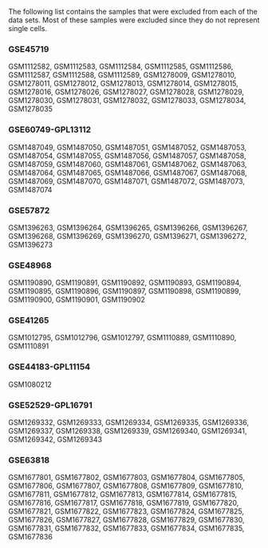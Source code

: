 The following list contains the samples that were excluded from each of the data sets. Most of these samples were excluded since they do not represent single cells.

### GSE45719
GSM1112582, GSM1112583, GSM1112584, GSM1112585, GSM1112586, GSM1112587, GSM1112588, GSM1112589, GSM1278009, GSM1278010, GSM1278011, GSM1278012, GSM1278013, GSM1278014, GSM1278015, GSM1278016, GSM1278026, GSM1278027, GSM1278028, GSM1278029, GSM1278030, GSM1278031, GSM1278032, GSM1278033, GSM1278034, GSM1278035

### GSE60749-GPL13112
GSM1487049, GSM1487050, GSM1487051, GSM1487052, GSM1487053, GSM1487054, GSM1487055, GSM1487056, GSM1487057, GSM1487058, GSM1487059, GSM1487060, GSM1487061, GSM1487062, GSM1487063, GSM1487064, GSM1487065, GSM1487066, GSM1487067, GSM1487068, GSM1487069, GSM1487070, GSM1487071, GSM1487072, GSM1487073, GSM1487074

### GSE57872
GSM1396263, GSM1396264, GSM1396265, GSM1396266, GSM1396267, GSM1396268, GSM1396269, GSM1396270, GSM1396271, GSM1396272, GSM1396273

### GSE48968
GSM1190890, GSM1190891, GSM1190892, GSM1190893, GSM1190894, GSM1190895, GSM1190896, GSM1190897, GSM1190898, GSM1190899, GSM1190900, GSM1190901, GSM1190902

### GSE41265
GSM1012795, GSM1012796, GSM1012797, GSM1110889, GSM1110890, GSM1110891

### GSE44183-GPL11154
GSM1080212

### GSE52529-GPL16791
GSM1269332, GSM1269333, GSM1269334, GSM1269335, GSM1269336, GSM1269337, GSM1269338, GSM1269339, GSM1269340, GSM1269341, GSM1269342, GSM1269343

### GSE63818
GSM1677801, GSM1677802, GSM1677803, GSM1677804, GSM1677805, GSM1677806, GSM1677807, GSM1677808, GSM1677809, GSM1677810, GSM1677811, GSM1677812, GSM1677813, GSM1677814, GSM1677815, GSM1677816, GSM1677817, GSM1677818, GSM1677819, GSM1677820, GSM1677821, GSM1677822, GSM1677823, GSM1677824, GSM1677825, GSM1677826, GSM1677827, GSM1677828, GSM1677829, GSM1677830, GSM1677831, GSM1677832, GSM1677833, GSM1677834, GSM1677835, GSM1677836